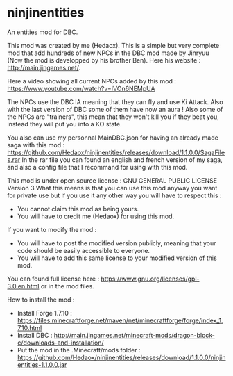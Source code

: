 # ninjinentities
An entities mod for DBC.

This mod was created by me (Hedaox). This is a simple but very complete mod that add hundreds of new NPCs in the DBC mod made by Jinryuu (Now the mod is developped by his brother Ben). Here his website : http://main.jingames.net/.

Here a video showing all current NPCs added by this mod : https://www.youtube.com/watch?v=IVOn6NEMpUA

The NPCs use the DBC IA meaning that they can fly and use Ki Attack. Also with the last version of DBC some of them have now an aura ! Also some of the NPCs are "trainers", this mean that they won't kill you if they beat you, instead they will put you into a KO state. 

You also can use my personnal MainDBC.json for having an already made saga with this mod : https://github.com/Hedaox/ninjinentities/releases/download/1.1.0.0/SagaFiles.rar
In the rar file you can found an english and french version of my saga, and also a config file that I recommand for using with this mod.

This mod is under open source license : GNU GENERAL PUBLIC LICENSE Version 3
What this means is that you can use this mod anyway you want for private use
but if you use it any other way you will have to respect this : 
 - You cannot claim this mod as being yours.
 - You will have to credit me (Hedaox) for using this mod.
 
 If you want to modify the mod :
 - You will have to post the modified version publicly, meaning that your code 
 should be easily accessible to everyone.
 - You will have to add this same license to your modified version of this mod.
 
You can found full license here : https://www.gnu.org/licenses/gpl-3.0.en.html or in the mod files.

How to install the mod : 
- Install Forge 1.7.10 : https://files.minecraftforge.net/maven/net/minecraftforge/forge/index_1.7.10.html
- Install DBC : http://main.jingames.net/minecraft-mods/dragon-block-c/downloads-and-installation/
- Put the mod in the .Minecraft/mods folder : https://github.com/Hedaox/ninjinentities/releases/download/1.1.0.0/ninjinentities-1.1.0.0.jar
